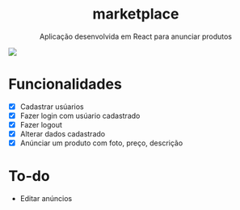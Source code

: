 <h1 align="center" >marketplace</h1>
<p align="center">Aplicação desenvolvida em React para anunciar produtos<p>
<img src="https://github.com/gustta03/marketplace/blob/master/.github/preview.png" />
 
# Funcionalidades
 - [x] Cadastrar usúarios
 - [X] Fazer login com usúario cadastrado
 - [x] Fazer logout
 - [x] Alterar dados cadastrado
 - [X] Anúnciar um produto com foto, preço, descrição
 # To-do
 - Editar anúncios
 
